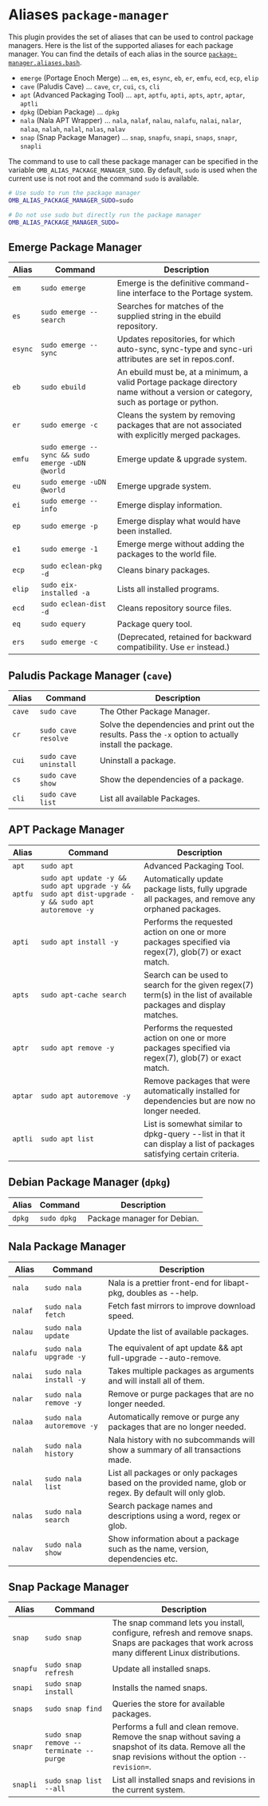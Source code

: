 # Aliases `package-manager`

This plugin provides the set of aliases that can be used to control package
managers.  Here is the list of the supported aliases for each package manager.
You can find the details of each alias in the source
[`package-manager.aliases.bash`](package-manager.aliases.bash).

- `emerge` (Portage Enoch Merge) ... `em`, `es`, `esync`, `eb`, `er`, `emfu`, `ecd`, `ecp`, `elip`
- `cave` (Paludis Cave) ... `cave`, `cr`, `cui`, `cs`, `cli`
- `apt` (Advanced Packaging Tool) ... `apt`, `aptfu`, `apti`, `apts`, `aptr`, `aptar`, `aptli`
- `dpkg` (Debian Package) ... `dpkg`
- `nala` (Nala APT Wrapper) ... `nala`, `nalaf`, `nalau`, `nalafu`, `nalai`, `nalar`, `nalaa`, `nalah`, `nalal`, `nalas`, `nalav`
- `snap` (Snap Package Manager) ... `snap`, `snapfu`, `snapi`, `snaps`, `snapr`, `snapli`

The command to use to call these package manager can be specified in the
variable `OMB_ALIAS_PACKAGE_MANAGER_SUDO`.  By default, `sudo` is used when the
current use is not root and the command `sudo` is available.

```bash
# Use sudo to run the package manager
OMB_ALIAS_PACKAGE_MANAGER_SUDO=sudo

# Do not use sudo but directly run the package manager
OMB_ALIAS_PACKAGE_MANAGER_SUDO=
```

## Emerge Package Manager

| Alias   | Command                                          | Description                                                                                                                      |
| ------- | ------------------------------------------------ | -------------------------------------------------------------------------------------------------------------------------------- |
| `em`    | `sudo emerge`                                    | Emerge is the definitive command-line interface to the Portage system.                                                           |
| `es`    | `sudo emerge --search`                           | Searches for matches of the supplied string in the ebuild repository.                                                            |
| `esync` | `sudo emerge --sync`                             | Updates repositories, for which auto-sync, sync-type and sync-uri attributes are set in repos.conf.                              |
| `eb`    | `sudo ebuild`                                    | An ebuild must be, at a minimum, a valid Portage package directory name without a version or category, such as portage or python.|
| `er`    | `sudo emerge -c`                                 | Cleans the system by removing packages that are not associated with explicitly merged packages.                                  |
| `emfu`  | `sudo emerge --sync && sudo emerge -uDN @world`  | Emerge update & upgrade system.                                                                                                  |
| `eu`    | `sudo emerge -uDN @world`                        | Emerge upgrade system.                                                                                                           |
| `ei`    | `sudo emerge --info`                             | Emerge display information.                                                                                                      |
| `ep`    | `sudo emerge -p`                                 | Emerge display what would have been installed.                                                                                   |
| `e1`    | `sudo emerge -1`                                 | Emerge merge without adding the packages to the world file.                                                                      |
| `ecp`   | `sudo eclean-pkg -d`                             | Cleans binary packages.                                                                                                          |
| `elip`  | `sudo eix-installed -a`                          | Lists all installed programs.                                                                                                    |
| `ecd`   | `sudo eclean-dist -d`                            | Cleans repository source files.                                                                                                  |
| `eq`    | `sudo equery`                                    | Package query tool.                                                                                                              |
| `ers`   | `sudo emerge -c`                                 | (Deprecated, retained for backward compatibility. Use `er` instead.)                                                             |

## Paludis Package Manager (`cave`)

| Alias  | Command               | Description                                                                                             |
| ------ | --------------------- | ------------------------------------------------------------------------------------------------------- |
| `cave` | `sudo cave`           | The Other Package Manager.                                                                              |
| `cr`   | `sudo cave resolve`   | Solve the dependencies and print out the results. Pass the `-x` option to actually install the package. |
| `cui`  | `sudo cave uninstall` | Uninstall a package.                                                                                    |
| `cs`   | `sudo cave show`      | Show the dependencies of a package.                                                                     |
| `cli`  | `sudo cave list`      | List all available Packages.                                                                            |

## APT Package Manager

| Alias   | Command                                                                                           | Description                                                                                                          |
| ------- | ------------------------------------------------------------------------------------------------- | -------------------------------------------------------------------------------------------------------------------- |
| `apt`   | `sudo apt`                                                                                        | Advanced Packaging Tool.                                                                                             |
| `aptfu` | `sudo apt update -y && sudo apt upgrade -y && sudo apt dist-upgrade -y && sudo apt autoremove -y` | Automatically update package lists, fully upgrade all packages, and remove any orphaned packages.                    |
| `apti`  | `sudo apt install -y`                                                                             | Performs the requested action on one or more packages specified via regex(7), glob(7) or exact match.                |
| `apts`  | `sudo apt-cache search`                                                                           | Search can be used to search for the given regex(7) term(s) in the list of available packages and display matches.   |
| `aptr`  | `sudo apt remove -y`                                                                              | Performs the requested action on one or more packages specified via regex(7), glob(7) or exact match.                |
| `aptar` | `sudo apt autoremove -y`                                                                          | Remove packages that were automatically installed for dependencies but are now no longer needed.                     |
| `aptli` | `sudo apt list`                                                                                   | List is somewhat similar to dpkg-query --list in that it can display a list of packages satisfying certain criteria. |

## Debian Package Manager (`dpkg`)

| Alias  | Command     | Description                 |
| ------ | ----------- | --------------------------- |
| `dpkg` | `sudo dpkg` | Package manager for Debian. |

## Nala Package Manager

| Alias   | Command                   | Description                                                                                              |
| ------- | ------------------------- | -------------------------------------------------------------------------------------------------------- |
| `nala`  | `sudo nala`               | Nala is a prettier front-end for libapt-pkg, doubles as --help.                                          |
| `nalaf` | `sudo nala fetch`         | Fetch fast mirrors to improve download speed.                                                            |
| `nalau` | `sudo nala update`        | Update the list of available packages.                                                                   |
| `nalafu`| `sudo nala upgrade -y`    | The equivalent of apt update && apt full-upgrade --auto-remove.                                          |
| `nalai` | `sudo nala install -y`    | Takes multiple packages as arguments and will install all of them.                                       |
| `nalar` | `sudo nala remove -y`     | Remove or purge packages that are no longer needed.                                                      |
| `nalaa` | `sudo nala autoremove -y` | Automatically remove or purge any packages that are no longer needed.                                    |
| `nalah` | `sudo nala history`       | Nala history with no subcommands will show a summary of all transactions made.                           |
| `nalal` | `sudo nala list`          | List all packages or only packages based on the provided name, glob or regex. By default will only glob. |
| `nalas` | `sudo nala search`        | Search package names and descriptions using a word, regex or glob.                                       |
| `nalav` | `sudo nala show`          | Show information about a package such as the name, version, dependencies etc.                            |

## Snap Package Manager

| Alias    | Command                                | Description                                                                                                                                              |
| -------- | -------------------------------------- | -------------------------------------------------------------------------------------------------------------------------------------------------------- |
| `snap`   | `sudo snap`                            | The snap command lets you install, configure, refresh and remove snaps. Snaps are packages that work across many different Linux distributions.          |
| `snapfu` | `sudo snap refresh`                    | Update all installed snaps.                                                                                                                              |
| `snapi`  | `sudo snap install`                    | Installs the named snaps.                                                                                                                                |
| `snaps`  | `sudo snap find`                       | Queries the store for available packages.                                                                                                                |
| `snapr`  | `sudo snap remove --terminate --purge` | Performs a full and clean remove. Remove the snap without saving a snapshot of its data. Remove all the snap revisions without the option `--revision=`. |
| `snapli` | `sudo snap list --all`                 | List all installed snaps and revisions in the current system.                                                                                            |
